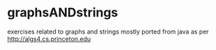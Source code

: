 # graphsANDstrings
exercises related to graphs and strings
mostly ported from java as per http://algs4.cs.princeton.edu
